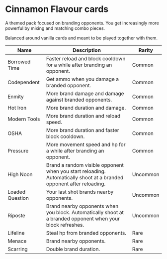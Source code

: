 # Cinnamon Flavour cards

A themed pack focused on branding opponents. You get increasingly more powerful by mixing and matching combo pieces.

Balanced around vanilla cards and meant to be played together with them.

| Name | Description | Rarity |
|------|-------------|--------|
| Borrowed Time     | Faster reload and block cooldown for a while after branding an opponent. | Common
| Codependent       | Get ammo when you damage a branded opponent. | Common
| Enmity            | More brand damage and damage against branded opponents. | Common
| Hot Iron          | More brand duration and damage. | Common
| Modern Tools      | More brand duration and reload speed. | Common
| OSHA              | More brand duration and faster block cooldown. | Common
| Pressure          | More movement speed and hp for a while after branding an opponent. | Common
| High Noon         | Brand a random visible opponent when you start reloading. Automatically shoot at a branded opponent after reloading. | Uncommon
| Loaded Question   | Your last shot brands nearby opponents. | Uncommon
| Riposte           | Brand nearby opponents when you block. Automatically shoot at a branded opponent when your block refreshes. | Uncommon
| Lifeline          | Steal hp from branded opponents. | Rare
| Menace            | Brand nearby opponents. | Rare
| Scarring          | Double brand duration. | Rare
